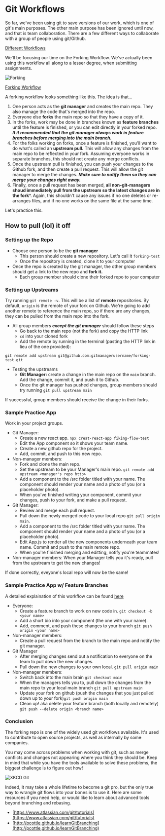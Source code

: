 # Git Workflows

So far, we've been using git to save versions of our work, which is one of git's main purposes. The other main purpose has been ignored until now, and that is team collaboration. There are a few different ways to collaborate with a group of people using git/Github.

[Different Workflows](https://www.atlassian.com/git/tutorials/comparing-workflows)

We'll be focusing our time on the Forking Workflow. We've actually been using this workflow all along to a lesser degree, when submitting assignments.

![Forking](http://i.stack.imgur.com/iYdhN.png)

[Forking Workflow](https://www.atlassian.com/git/tutorials/comparing-workflows/forking-workflow)

A forking workflow looks something like this. The idea is that...

1. One person acts as the **git manager** and creates the main repo. They also manage the code that's merged into the repo.
2. Everyone else **forks** the main repo so that they have a copy of it.
3. In the forks, work may be done in branches known as **feature branches** until the feature is finished, or you can edit directly in your forked repo. ***It it recommended that the git manager always work in feature branches before merging into the main branch.***
4. For the folks working on forks, once a feature is finished, you'll want to do what's called an **upstream pull.** This will allow any changes from the main repo to be reflected in your fork. Assuming everyone works in separate branches, this should not create any merge conflicts.
5. Once the upstream pull is finished, you can push your changes to the Github fork, and then create a pull request. This will allow the git manager to merge the changes. ***Make sure to notify them so they can merge your changes right away.***
6. Finally, once a pull request has been merged, **all non-git-managers shoud immediately pull from the upstream so the latest changes are in the fork***. Again, this shouldn't cause any issues if no one deletes or re-arranges files, and if no one works on the same file at the same time.

Let's practice this.

## How to pull (lol) it off

### Setting up the Repo

* Choose one person to be the **git manager**
  * This person should create a new repository. Let's call it `forking-test`
  * Once the repository is created, clone it to your computer
* Once the repo is created by the git manager, the other group members should get a link to the new repo and **fork it.**
  * Each group member should clone their forked repo to your computer

### Setting up Upstreams

Try running `git remote -v`. This will be a list of **remote** repositories. By default, `origin` is the remote of your fork on Github. We're going to add another remote to reference the main repo, so if there are any changes, they can be pulled from the main repo into the fork.

* All group members ***except the git manager*** should follow these steps
  * Go back to the main repo \(not the fork\) and copy the HTTP link
  * `cd` into your cloned fork
  * Add the remote by running in the terminal \(pasting the HTTP link in lieu of the one provided\):

```text
git remote add upstream git@github.com:gitmanagerusername/forking-test.git
```

* Testing the upstreams
  * **Git Manager:** create a change in the main repo on the `main` branch. Add the change, commit it, and push it to Github.
  * Once the git manager has pushed changes, group members should try running `git pull upstream main`

If successful, group members should receive the change in their forks.

### Sample Practice App

Work in your project groups.

* Git Manager: 
   * Create a new react app. `npx creat-react-app fiking-flow-test` 
   * Edit the App component so it shows your team name.
   * Create a new github repo for the project.
   * Add, commit, and push to this new repo.
* Non-manager members: 
   * Fork and clone the main repo.
   * Set the upstream to be your Manager's main repo. `git remote add upstream <manager's repo http>`
   * Add a component to the /src folder titled with your name. The component should render your name and a photo of you (or a placeholder photo).
   * When you've finished writing your component, commit your changes, push to your fork, and make a pull request.
* Git Manager:
   * Review and merge each pull request.
   * Pull down the newly merged code to your local repo `git pull origin main`.
   * Add a component to the /src folder titled with your name. The component should render your name and a photo of you (or a placeholder photo).
   * Edit App.js to render all the new components underneath your team name. Commit and push to the main remote repo.
   * When you're finished merging and editting, notify you're teammates!
* Non-manager members: When your Manager tells you it's ready, pull from the upstream to get the new changes!

If done correctly, eveyone's local repo will now be the same!

### Sample Practice App w/ Feature Branches

A detailed explaination of this workflow can be found [here](https://blog.scottlowe.org/2015/01/27/using-fork-branch-git-workflow/)

* Everyone:
   * Create a feature branch to work on new code in. `git checkout -b <your name>`
   * Add a short bio into your component (the one with your name).
   * Add, comment, and push these changes to your branch `git push origin <your name>`
* Non-manager members:
   * Create a pull request from the branch to the main repo and notify the git manager.
* Git Manager
   * After merging changes send out a notification to everyone on the team to pull down the new changes.
   * Pull down the new changes to your own local. `git pull origin main`
* Non-manager members:
   * Switch back into the main brain `git checkout main`
   * When the managers tells you to, pull down the changes from the main repo to your local main branch `git pull upstream main`
   * Update your fork on github (push the changes that you just pulled down up to your fork)`git push origin main`
   * Clean up! aka delete your feature branch (both locally and remotely) `git push --delete origin <branch name>`

### Conclusion

The forking repo is one of the widely used git workflows available. It's used to contribute to open source projects, as well as internally by some companies.

You may come across problems when working with git, such as merge conflicts and changes not appearing where you think they should be. Keep in mind that while you have the tools available to solve these problems, the biggest challenge is to figure out how!

![XKCD Git](http://imgs.xkcd.com/comics/git.png)

Indeed, it may take a whole lifetime to become a git pro, but the only true way to wrangle git flows into your bones is to use it. Here are some resources if you need help, or would like to learn about advanced tools beyond branching and rebasing.

* [https://www.atlassian.com/git/tutorials](https://www.atlassian.com/git/tutorials)
* [http://pcottle.github.io/learnGitBranching](http://pcottle.github.io/learnGitBranching)
